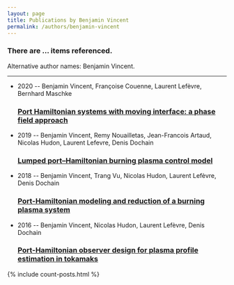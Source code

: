 ```yaml
---
layout: page
title: Publications by Benjamin Vincent
permalink: /authors/benjamin-vincent
---
```


<h3 id="number-posts">There are ... items referenced.</h3>
<p id='info-authors'>Alternative author names: Benjamin Vincent.</p>
<hr />
<ul class="post-list">
<li><span class='post-meta'>2020 -- Benjamin Vincent, Françoise Couenne, Laurent Lefèvre, Bernhard Maschke</span><h3><a class='post-link' href="{{ site.baseurl }}/port-hamiltonian-systems-with-moving-interface-a-phase-field-approach">Port Hamiltonian systems with moving interface: a phase field approach</a></h3></li>
<li><span class='post-meta'>2019 -- Benjamin Vincent, Remy Nouailletas, Jean-Francois Artaud, Nicolas Hudon, Laurent Lefevre, Denis Dochain</span><h3><a class='post-link' href="{{ site.baseurl }}/lumped-port-hamiltonian-burning-plasma-control-model">Lumped port–Hamiltonian burning plasma control model</a></h3></li>
<li><span class='post-meta'>2018 -- Benjamin Vincent, Trang Vu, Nicolas Hudon, Laurent Lefèvre, Denis Dochain</span><h3><a class='post-link' href="{{ site.baseurl }}/port-hamiltonian-modeling-and-reduction-of-a-burning-plasma-system">Port-Hamiltonian modeling and reduction of a burning plasma system</a></h3></li>
<li><span class='post-meta'>2016 -- Benjamin Vincent, Nicolas Hudon, Laurent Lefèvre, Denis Dochain</span><h3><a class='post-link' href="{{ site.baseurl }}/port-hamiltonian-observer-design-for-plasma-profile-estimation-in-tokamaks">Port-Hamiltonian observer design for plasma profile estimation in tokamaks</a></h3></li>

</ul>
{% include count-posts.html %}
